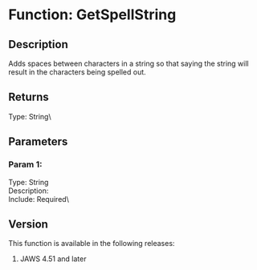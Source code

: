 # Function: GetSpellString

## Description

Adds spaces between characters in a string so that saying the string
will result in the characters being spelled out.

## Returns

Type: String\

## Parameters

### Param 1:

Type: String\
Description:\
Include: Required\

## Version

This function is available in the following releases:

1.  JAWS 4.51 and later
